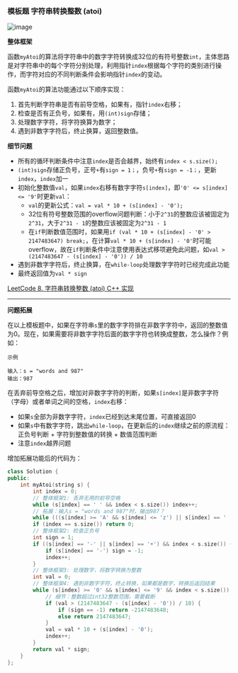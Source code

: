 ### 模板题 字符串转换整数 (atoi)

![image](https://user-images.githubusercontent.com/86143164/128978946-c280c968-fae3-4f1e-b5fe-c3ae66218ccd.png)

**整体框架**
</br>

函数`myAtoi`的算法将字符串中的数字字符转换成32位的有符号整数`int`，主体思路是对字符串中的每个字符分别处理，利用指针`index`根据每个字符的类别进行操作，而字符对应的不同判断条件会影响指针`index`的变动。
</br>

函数`myAtoi`的算法功能通过以下顺序实现：

1. 首先判断字符串是否有前导空格，如果有，指针`index`右移；
2. 检查是否有正负号，如果有，用`(int)sign`存储；
3. 处理数字字符，将字符换算为数字；
4. 遇到非数字字符后，终止换算，返回整数值。

**细节问题**
- 所有的循环判断条件中注意`index`是否会越界，始终有`index < s.size();`
- `(int)sign`存储正负号，正号`+`有`sign = 1；`，负号`+`有`sign = -1；`，更新`index`，`index`加一
- 初始化整数值`val`，如果`index`右移有数字字符`s[index]`，即`'0' <= s[index] <= '9'`时更新`val`：
  - `val`的更新公式：`val = val * 10 + (s[index] - '0');`
  - 32位有符号整数范围的overflow问题判断：小于`2^31`的整数应该被固定为`2^31`，大于`2^31 - 1`的整数应该被固定为`2^31 - 1`
  - 在`if`判断数值范围时，如果用`if (val * 10 + (s[index] - '0' > 2147483647) break;`，在计算`val * 10 + (s[index] - '0'`时可能overflow，故在`if`判断条件中注意使用表达式移项避免此问题，如`val > (2147483647 - (s[index] - '0')) / 10`
- 遇到非数字字符后，终止换算，在`while-loop`处理数字字符时已经完成此功能
- 最终返回值为`val * sign`


[LeetCode 8. 字符串转换整数 (atoi) C++ 实现](https://github.com/AdaSheng07/Algorithm-start-from-zero-w-YudongLee/blob/main/Week%208/LeetCode%208.%20%E5%AD%97%E7%AC%A6%E4%B8%B2%E8%BD%AC%E6%8D%A2%E6%95%B4%E6%95%B0%20(atoi)%20C%2B%2B.md)

-------

**问题拓展**

在以上模板题中，如果在字符串`s`里的数字字符排在非数字字符中，返回的整数值为0。现在，如果需要将非数字字符后面的数字字符也转换成整数，怎么操作？例如：
```
示例

输入：s = "words and 987"
输出：987
```
在丢弃前导空格之后，增加对非数字字符的判断，如果`s[index]`是非数字字符（字母）或者单词之间的空格，`index`右移：
- 如果`s`全部为非数字字符，`index`已经到达末尾位置，可直接返回0
- 如果`s`中有数字字符，跳出`while-loop`，在更新后的`index`继续之前的原流程：正负号判断 + 字符到整数值的转换 + 数值范围判断
- 注意`index`越界问题

增加拓展功能后的代码为：

```C++
class Solution {
public:
    int myAtoi(string s) {
        int index = 0;
        // 整体框架1: 丢弃无用的前导空格
        while (s[index] == ' ' && index < s.size()) index++; 
        // 拓展：输入s = "words and 987"时，输出987？
        while (((s[index] >= 'A' && s[index] <= 'z') || s[index] == ' ' ) && index < s.size()) index++;
        if (index == s.size()) return 0;
        // 整体框架2: 检查正负号
        int sign = 1;
        if ((s[index] == '-' || s[index] == '+') && index < s.size()) {
            if (s[index] == '-') sign = -1;
            index++;
        }
        // 整体框架3: 处理数字，将数字转换为整数
        int val = 0;
        // 整体框架4: 遇到非数字字符，终止转换，如果都是数字，转换后返回结果
        while (s[index] >= '0' && s[index] <= '9' && index < s.size()) {
            // 细节：整数超过int32整数范围，需要截断
            if (val > (2147483647 - (s[index] - '0')) / 10) {
                if (sign == -1) return -2147483648;
                else return 2147483647;
            }
            val = val * 10 + (s[index] - '0');
            index++;
        }
        return val * sign;
    }
};
```




